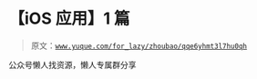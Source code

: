 # 【iOS 应用】1 篇

> 原文：[`www.yuque.com/for_lazy/zhoubao/qqe6yhmt3l7hu0qh`](https://www.yuque.com/for_lazy/zhoubao/qqe6yhmt3l7hu0qh)

公众号懒人找资源，懒人专属群分享